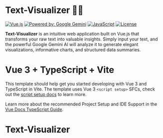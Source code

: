 # Text-Visualizer 🤖✨

[![Vue.js](https://img.shields.io/badge/Vue.js-3-4FC08D?logo=vuedotjs&logoColor=white)](https://vuejs.org/)
[![Powered by: Google Gemini](https://img.shields.io/badge/Powered%20by-Google%20Gemini-4285F4?logo=google&logoColor=white)](https://deepmind.google/technologies/gemini/)
[![JavaScript](https://img.shields.io/badge/JavaScript-ES6+-F7DF1E?logo=javascript&logoColor=black)](https://developer.mozilla.org/en-US/docs/Web/JavaScript)
[![License](https://img.shields.io/badge/License-MIT-green.svg)](LICENSE)

**Text-Visualizer** is an intuitive web application built on Vue.js that transforms your raw text into valuable insights. Simply input your text, and the powerful Google Gemini AI will analyze it to generate elegant visualizations, informative charts, and structured data summaries.

# Vue 3 + TypeScript + Vite

This template should help get you started developing with Vue 3 and TypeScript in Vite. The template uses Vue 3 `<script setup>` SFCs, check out the [script setup docs](https://v3.vuejs.org/api/sfc-script-setup.html#sfc-script-setup) to learn more.

Learn more about the recommended Project Setup and IDE Support in the [Vue Docs TypeScript Guide](https://vuejs.org/guide/typescript/overview.html#project-setup).

# Text-Visualizer

